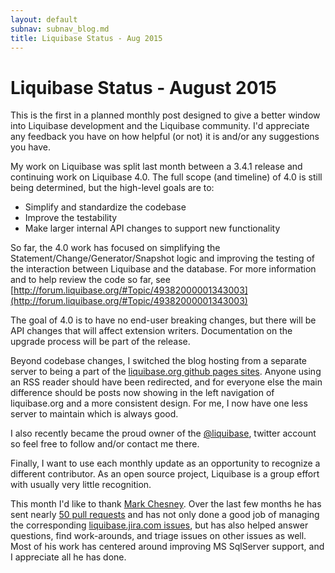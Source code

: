```yaml
---
layout: default
subnav: subnav_blog.md
title: Liquibase Status - Aug 2015
---
```

# Liquibase Status - August 2015

This is the first in a planned monthly post designed to give a better window into Liquibase development and the Liquibase community. I'd appreciate any feedback you have on how helpful (or not) it is and/or any suggestions you have.

My work on Liquibase was split last month between a 3.4.1 release and continuing work on Liquibase 4.0. The full scope (and timeline) of 4.0 is still being determined, but the high-level goals are to:

- Simplify and standardize the codebase
- Improve the testability
- Make larger internal API changes to support new functionality

So far, the 4.0 work has focused on simplifying the Statement/Change/Generator/Snapshot logic and improving the testing of the interaction between Liquibase and the database. For more information and to help review the code so far, see [http://forum.liquibase.org/#Topic/49382000001343003](http://forum.liquibase.org/#Topic/49382000001343003)

The goal of 4.0 is to have no end-user breaking changes, but there will be API changes that will affect extension writers. Documentation on the upgrade process will be part of the release.

Beyond codebase changes, I switched the blog hosting from a separate server to being a part of the [liquibase.org github pages sites](https://github.com/liquibase/liquibase.github.com). Anyone using an RSS reader should have been redirected, and for everyone else the main difference should be posts now showing in the left navigation of liquibase.org and a more consistent design. For me, I now have one less server to maintain which is always good.

I also recently became the proud owner of the [@liquibase](https://twitter.com/liquibase), twitter account so feel free to follow and/or contact me there.

Finally, I want to use each monthly update as an opportunity to recognize a different contributor. As an open source project, Liquibase is a group effort with usually very little recognition.

This month I'd like to thank [Mark Chesney](https://github.com/mches).  Over the last few months he has sent nearly [50 pull requests](https://github.com/liquibase/liquibase/pulls?utf8=%E2%9C%93&q=is%3Apr+author%3Amches+) and has not only done a good job of managing the corresponding [liquibase.jira.com issues](https://liquibase.jira.com/secure/ViewProfile.jspa?name=mches), but has also helped answer questions, find work-arounds, and triage issues on other issues as well. Most of his work has centered around improving MS SqlServer support, and I appreciate all he has done.


